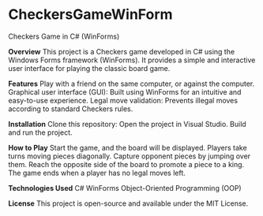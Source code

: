 # CheckersGameWinForm
Checkers Game in C# (WinForms)

**Overview**
This project is a Checkers game developed in C# using the Windows Forms framework (WinForms). It provides a simple and interactive user interface for playing the classic board game.

**Features**
Play with a friend on the same computer, or against the computer.
Graphical user interface (GUI): Built using WinForms for an intuitive and easy-to-use experience.
Legal move validation: Prevents illegal moves according to standard Checkers rules.

**Installation**
Clone this repository:
Open the project in Visual Studio.
Build and run the project.

**How to Play**
Start the game, and the board will be displayed.
Players take turns moving pieces diagonally.
Capture opponent pieces by jumping over them.
Reach the opposite side of the board to promote a piece to a king.
The game ends when a player has no legal moves left.

**Technologies Used**
C#
WinForms
Object-Oriented Programming (OOP)

**License**
This project is open-source and available under the MIT License.
